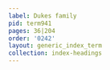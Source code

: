 ```yaml
---
label: Dukes family
pid: term941
pages: 36|204
order: '0242'
layout: generic_index_term
collection: index-headings
---
```

